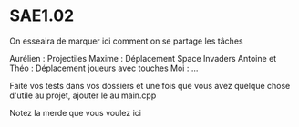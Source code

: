 # SAE1.02

On esseaira de marquer ici comment on se partage les tâches

Aurélien : Projectiles
Maxime : Déplacement Space Invaders
Antoine et Théo : Déplacement joueurs avec touches
Moi : ...

Faite vos tests dans vos dossiers et une fois que vous avez quelque chose d'utile au projet, ajouter le au main.cpp

Notez la merde que vous voulez ici
 